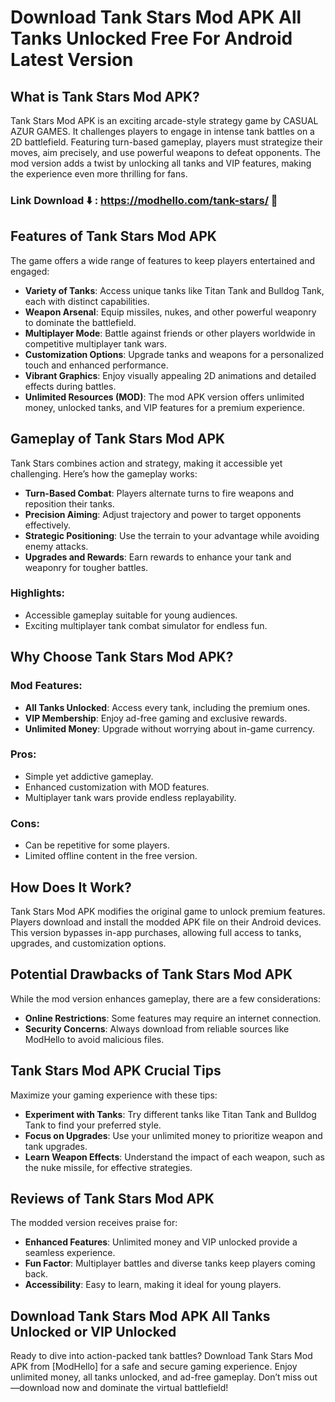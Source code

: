 # Download Tank Stars Mod APK All Tanks Unlocked Free For Android Latest Version 

## What is Tank Stars Mod APK?

Tank Stars Mod APK is an exciting arcade-style strategy game by CASUAL AZUR GAMES. It challenges players to engage in intense tank battles on a 2D battlefield. Featuring turn-based gameplay, players must strategize their moves, aim precisely, and use powerful weapons to defeat opponents. The mod version adds a twist by unlocking all tanks and VIP features, making the experience even more thrilling for fans.

### Link Download ⬇️ : https://modhello.com/tank-stars/ 📲

## Features of Tank Stars Mod APK

The game offers a wide range of features to keep players entertained and engaged:

- **Variety of Tanks**: Access unique tanks like Titan Tank and Bulldog Tank, each with distinct capabilities.
- **Weapon Arsenal**: Equip missiles, nukes, and other powerful weaponry to dominate the battlefield.
- **Multiplayer Mode**: Battle against friends or other players worldwide in competitive multiplayer tank wars.
- **Customization Options**: Upgrade tanks and weapons for a personalized touch and enhanced performance.
- **Vibrant Graphics**: Enjoy visually appealing 2D animations and detailed effects during battles.
- **Unlimited Resources (MOD)**: The mod APK version offers unlimited money, unlocked tanks, and VIP features for a premium experience.

## Gameplay of Tank Stars Mod APK

Tank Stars combines action and strategy, making it accessible yet challenging. Here’s how the gameplay works:

- **Turn-Based Combat**: Players alternate turns to fire weapons and reposition their tanks.
- **Precision Aiming**: Adjust trajectory and power to target opponents effectively.
- **Strategic Positioning**: Use the terrain to your advantage while avoiding enemy attacks.
- **Upgrades and Rewards**: Earn rewards to enhance your tank and weaponry for tougher battles.

### Highlights:
- Accessible gameplay suitable for young audiences.
- Exciting multiplayer tank combat simulator for endless fun.

## Why Choose Tank Stars Mod APK?

### Mod Features:
- **All Tanks Unlocked**: Access every tank, including the premium ones.
- **VIP Membership**: Enjoy ad-free gaming and exclusive rewards.
- **Unlimited Money**: Upgrade without worrying about in-game currency.

### Pros:
- Simple yet addictive gameplay.
- Enhanced customization with MOD features.
- Multiplayer tank wars provide endless replayability.

### Cons:
- Can be repetitive for some players.
- Limited offline content in the free version.

## How Does It Work?

Tank Stars Mod APK modifies the original game to unlock premium features. Players download and install the modded APK file on their Android devices. This version bypasses in-app purchases, allowing full access to tanks, upgrades, and customization options.

## Potential Drawbacks of Tank Stars Mod APK

While the mod version enhances gameplay, there are a few considerations:

- **Online Restrictions**: Some features may require an internet connection.
- **Security Concerns**: Always download from reliable sources like ModHello to avoid malicious files.

## Tank Stars Mod APK Crucial Tips

Maximize your gaming experience with these tips:

- **Experiment with Tanks**: Try different tanks like Titan Tank and Bulldog Tank to find your preferred style.
- **Focus on Upgrades**: Use your unlimited money to prioritize weapon and tank upgrades.
- **Learn Weapon Effects**: Understand the impact of each weapon, such as the nuke missile, for effective strategies.

## Reviews of Tank Stars Mod APK

The modded version receives praise for:

- **Enhanced Features**: Unlimited money and VIP unlocked provide a seamless experience.
- **Fun Factor**: Multiplayer battles and diverse tanks keep players coming back.
- **Accessibility**: Easy to learn, making it ideal for young players.

## Download Tank Stars Mod APK All Tanks Unlocked or VIP Unlocked

Ready to dive into action-packed tank battles? Download Tank Stars Mod APK from [ModHello] for a safe and secure gaming experience. Enjoy unlimited money, all tanks unlocked, and ad-free gameplay. Don’t miss out—download now and dominate the virtual battlefield!
